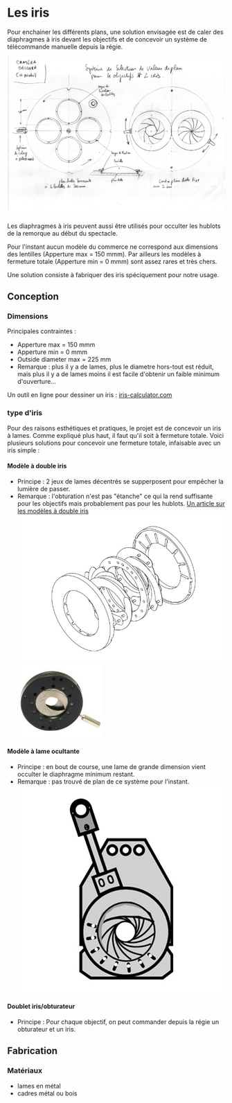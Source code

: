 # Les iris

Pour enchainer les différents plans, une solution envisagée est de caler des diaphragmes à iris devant les objectifs et de concevoir un système de télécommande manuelle depuis la régie.

![planchette et iris](/contenu/plans/planchette_V01.jpeg)

Les diaphragmes à iris peuvent aussi être utilisés pour occulter les hublots de la remorque au début du spectacle.

Pour l'instant aucun modèle du commerce ne correspond aux dimensions des lentilles (Apperture max = 150 mmm). Par ailleurs les modèles à fermeture totale (Apperture min = 0 mmm) sont assez rares et très chers.

Une solution consiste à fabriquer des iris spéciquement pour notre usage.
## Conception
### Dimensions
Principales contraintes :
- Apperture max = 150 mmm
- Apperture min = 0 mmm
- Outside diameter max = 225 mm
- Remarque : plus il y a de lames, plus le diametre hors-tout est réduit, mais plus il y a de lames moins il est facile d'obtenir un faible minimum d'ouverture...

Un outil en ligne pour dessiner un iris :
[iris-calculator.com](https://iris-calculator.com/)
### type d'iris
Pour des raisons esthétiques et pratiques, le projet est de concevoir un iris à lames. Comme expliqué plus haut, il faut qu'il soit à fermeture totale. Voici plusieurs solutions pour concevoir une fermeture totale, infaisable avec un iris simple :
#### Modèle à double iris
- Principe : 2 jeux de lames décentrés se supperposent pour empêcher la lumière de passer.
- Remarque : l'obturation n'est pas "étanche" ce qui la rend suffisante pour les objectifs mais probablement pas pour les hublots.
[Un article sur les modèles à double iris](https://iris-calculator.com/full-closure/)
![iris double plan](/contenu/plans/dual_plane_iris.jpg)
![iris double plan](/contenu/photos/iris_double.jpg)  
#### Modèle à lame ocultante
- Principe : en bout de course, une lame de grande dimension vient occulter le diaphragme minimum restant.
- Remarque : pas trouvé de plan de ce système pour l'instant.
![iris lame occultante](/contenu/dessins/iris_lame_occultante.jpg)
#### Doublet iris/obturateur
- Principe : Pour chaque objectif, on peut commander depuis la régie un obturateur et un iris.
## Fabrication
### Matériaux
- lames en métal
- cadres métal ou bois


